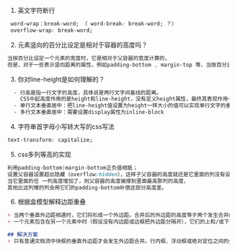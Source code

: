 1. 英文字符断行
```css
 word-wrap：break-word; （ word-break: break-word; ？）
 overflow-wrap: break-word;
```

2. 元素竖向的百分比设定是相对于容器的高度吗？
```css
当按百分比设定一个元素的宽度时，它是相对于父容器的宽度计算的，  
但是，对于一些表示竖向距离的属性，例如padding-bottom , margin-top 等，当按百分比设定它们时，依据的也是父容器的宽度，而不是高度。
```

3. 你对line-height是如何理解的？
```css
  - 行高是指一行文字的高度，具体说是两行文字间基线的距离。  
    CSS中起高度作用的是height和line-height，没有定义height属性，最终其表现作用一定是line-height。  
  - 单行文本垂直居中：把line-height值设置为height一样大小的值可以实现单行文字的垂直居中，其实也可以把height删除。  
  - 多行文本垂直居中：需要设置display属性为inline-block
```

4. 字符串首字母小写转大写的css写法
```css
text-transform: capitalize;
```
5. css多列等高的实现
```css
利用padding-bottom|margin-bottom正负值相抵；   
设置父容器设置超出隐藏（overflow:hidden），这样子父容器的高度就还是它里面的列没有设定padding-bottom时的高度，  
当它里面的任 一列高度增加了，则父容器的高度被撑到里面最高那列的高度，  
其他比这列矮的列会用它们的padding-bottom补偿这部分高度差。

```
6. 根据盒模型解释边距重叠
```md
+ 当两个垂直外边距相遇时，它们将形成一个外边距。合并后的外边距的高度等于两个发生合并的外边距的高度中的较大者
+ 一个元素包含在另一个元素中时（假设没有内边距或边框把外边距分隔开），它们的上和/或下外边距也会发生合并

## 解决方案
+ 只有普通文档流中块框的垂直外边距才会发生外边距合并。行内框、浮动框或绝对定位之间的外边距不会合并。

```


